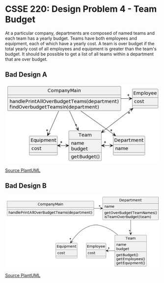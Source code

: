 # CSSE 220: Design Problem 4 - Team Budget
At a particular company, departments are composed of named teams and each team has a yearly budget. Teams have both employees and equipment, each of which have a yearly cost. A team is over budget if the total yearly cost of all employees and equipment is greater than the team's budget. It should be possible to get a list of all teams within a department that are over budget.

## Bad Design A
<img src="DP4_A.png" alt="Bad Design A" width="800"/>

[Source PlantUML](http://www.plantuml.com/plantuml/uml/ROzD2i8m48NtESNGLIju0n7yMxWGNNY1s8mQJAQrIOKYtjqa_KkXcs5utyoyD-ObgUGLrs1iez3LIkQsregnN75ZO5VeabDpufBWom2Ud8J2IoN9RfGwVx3QrkA1zefScrIWEsOraitONPBm_3Ro8qqc07wTotvGWmbnZQndVdDK0Tfxhd6rzKupDznD7tIfYWOnREI5iH5wrx8SF7eMFxXSGx98eZHJsc4VQ6vjk3yBkrmilEELbIEHqvYkXy5d-2TM_m00)

## Bad Design B
<img src="DP4_B.png" alt="Bad Design B" width="800"/>

[Source PlantUML](http://www.plantuml.com/plantuml/uml/LP1D3i8W48Ntd89qHKrw0sFYtzAVXHV0Tg94e0XJayPuTu62nGratdlpCODx26suvOew72NuqueM1oK9QILtZcvxPRWU3rne-YQKthdk99ojqBYMylG2kncw6-05k7Ai0mz31Hfhd_qankwdHeJc2lpbc_xRZrvtB3GA5-hPPUZBccHUC4lIDOOcP6gefsglZEn7IDWWF0TXmYGiu18lfoApxHqMLix_UUMdD2jQBQfYHrAisoGtJ4ncLjIMJPBpwuL8wHS0)

